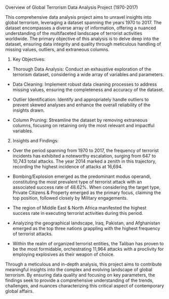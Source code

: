 Overview of Global Terrorism Data Analysis Project (1970-2017)

This comprehensive data analysis project aims to unravel insights into global terrorism, leveraging a dataset spanning the years 1970 to 2017. The dataset encompasses a diverse array of information, offering a nuanced understanding of the multifaceted landscape of terrorist activities worldwide. The primary objective of this analysis is to delve deep into the dataset, ensuring data integrity and quality through meticulous handling of missing values, outliers, and extraneous columns.

1. Key Objectives:

- Thorough Data Analysis:
  Conduct an exhaustive exploration of the terrorism dataset, considering a wide array of variables and parameters.
  
- Data Cleaning:
  Implement robust data cleaning processes to address missing values, ensuring the completeness and accuracy of the dataset.

- Outlier Identification:
 Identify and appropriately handle outliers to prevent skewed analyses and enhance the overall reliability of the insights drawn.

- Column Pruning: 
  Streamline the dataset by removing extraneous columns, focusing on retaining only the most relevant and impactful variables.


2. Insights and Findings:

- Over the period spanning from 1970 to 2017, the frequency of terrorist incidents has exhibited a noteworthy escalation, surging from 647 to 10,743 total attacks. The year 2014 marked a zenith in this trajectory, recording the highest incidence of attacks at 16,694.

- Bombing/Explosion emerged as the predominant modus operandi, constituting the most prevalent type of terrorist attack with an associated success rate of 48.62%. When considering the target type, Private Citizens & Property emerged as the primary focus, claiming the top position, followed closely by Military engagements.

- The region of Middle East & North Africa manifested the highest success rate in executing terrorist activities during this period. 

- Analyzing the geographical landscape, Iraq, Pakistan, and Afghanistan emerged as the top three nations grappling with the highest frequency of terrorist attacks.

- Within the realm of organized terrorist entities, the Taliban has proven to be the most formidable, orchestrating 11,964 attacks with a proclivity for employing explosives as their weapon of choice.


Through a meticulous and in-depth analysis, this project aims to contribute meaningful insights into the complex and evolving landscape of global terrorism. By ensuring data quality and focusing on key parameters, the findings seek to provide a comprehensive understanding of the trends, challenges, and nuances characterizing this critical aspect of contemporary global affairs.

